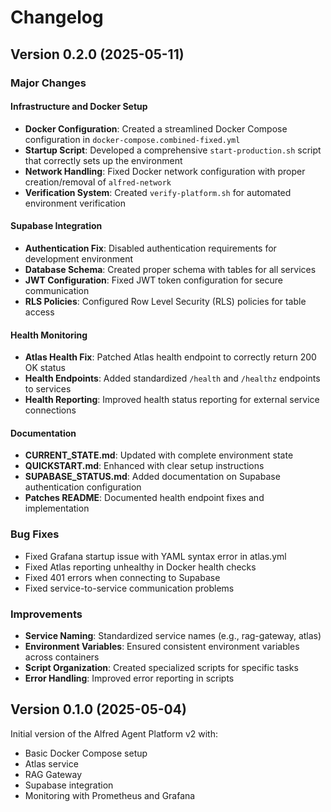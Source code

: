 # Changelog

## Version 0.2.0 (2025-05-11)

### Major Changes

#### Infrastructure and Docker Setup
- **Docker Configuration**: Created a streamlined Docker Compose configuration in `docker-compose.combined-fixed.yml`
- **Startup Script**: Developed a comprehensive `start-production.sh` script that correctly sets up the environment
- **Network Handling**: Fixed Docker network configuration with proper creation/removal of `alfred-network`
- **Verification System**: Created `verify-platform.sh` for automated environment verification

#### Supabase Integration
- **Authentication Fix**: Disabled authentication requirements for development environment
- **Database Schema**: Created proper schema with tables for all services
- **JWT Configuration**: Fixed JWT token configuration for secure communication
- **RLS Policies**: Configured Row Level Security (RLS) policies for table access

#### Health Monitoring
- **Atlas Health Fix**: Patched Atlas health endpoint to correctly return 200 OK status
- **Health Endpoints**: Added standardized `/health` and `/healthz` endpoints to services
- **Health Reporting**: Improved health status reporting for external service connections

#### Documentation
- **CURRENT_STATE.md**: Updated with complete environment state
- **QUICKSTART.md**: Enhanced with clear setup instructions
- **SUPABASE_STATUS.md**: Added documentation on Supabase authentication configuration
- **Patches README**: Documented health endpoint fixes and implementation

### Bug Fixes
- Fixed Grafana startup issue with YAML syntax error in atlas.yml
- Fixed Atlas reporting unhealthy in Docker health checks
- Fixed 401 errors when connecting to Supabase
- Fixed service-to-service communication problems

### Improvements
- **Service Naming**: Standardized service names (e.g., rag-gateway, atlas)
- **Environment Variables**: Ensured consistent environment variables across containers
- **Script Organization**: Created specialized scripts for specific tasks
- **Error Handling**: Improved error reporting in scripts

## Version 0.1.0 (2025-05-04)

Initial version of the Alfred Agent Platform v2 with:
- Basic Docker Compose setup
- Atlas service
- RAG Gateway
- Supabase integration
- Monitoring with Prometheus and Grafana
